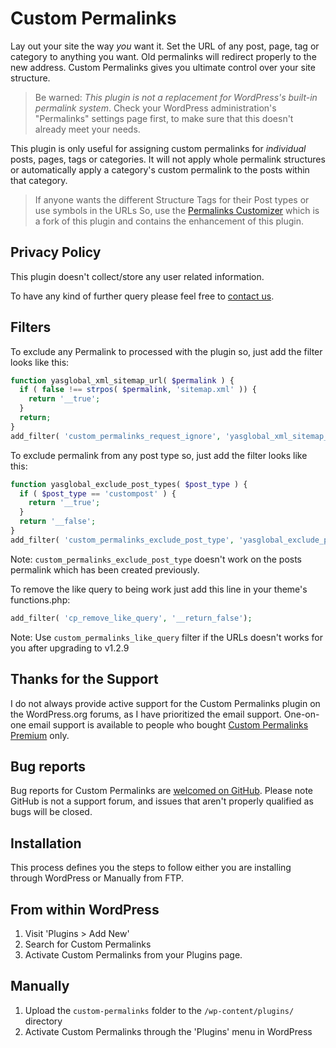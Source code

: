 # Custom Permalinks

Lay out your site the way *you* want it. Set the URL of any post, page, tag or category to anything you want. Old permalinks will redirect properly to the new address.  Custom Permalinks gives you ultimate control over your site structure.

> Be warned: *This plugin is not a replacement for WordPress's built-in permalink system*. Check your WordPress administration's "Permalinks" settings page first, to make sure that this doesn't already meet your needs.

This plugin is only useful for assigning custom permalinks for *individual* posts, pages, tags or categories. It will not apply whole permalink structures or automatically apply a category's custom permalink to the posts within that category.

> If anyone wants the different Structure Tags for their Post types or use symbols in the URLs So, use the [Permalinks Customizer](https://wordpress.org/plugins/permalinks-customizer/) which is a fork of this plugin and contains the enhancement of this plugin.

## Privacy Policy

This plugin doesn't collect/store any user related information.

To have any kind of further query please feel free to [contact us](https://www.custompermalinks.com/contact-us/).

## Filters

To exclude any Permalink to processed with the plugin so, just add the filter looks like this:
```php
function yasglobal_xml_sitemap_url( $permalink ) {
  if ( false !== strpos( $permalink, 'sitemap.xml' )) {
    return '__true';
  }
  return;
}
add_filter( 'custom_permalinks_request_ignore', 'yasglobal_xml_sitemap_url' );
```

To exclude permalink from any post type so, just add the filter looks like this:
```php
function yasglobal_exclude_post_types( $post_type ) {
  if ( $post_type == 'custompost' ) {
    return '__true';
  }
  return '__false';
}
add_filter( 'custom_permalinks_exclude_post_type', 'yasglobal_exclude_post_types');
```
Note: `custom_permalinks_exclude_post_type` doesn't work on the posts permalink which has been created previously.

To remove the like query to being work just add this line in your theme's functions.php:
```php
add_filter( 'cp_remove_like_query', '__return_false');
```
Note: Use `custom_permalinks_like_query` filter if the URLs doesn't works for you after upgrading to v1.2.9

## Thanks for the Support

I do not always provide active support for the Custom Permalinks plugin on the WordPress.org forums, as I have prioritized the email support. One-on-one email support is available to people who bought [Custom Permalinks Premium](https://www.custompermalinks.com/#pricing-section) only.

## Bug reports

Bug reports for Custom Permalinks are [welcomed on GitHub](https://github.com/yasglobal/custom-permalinks). Please note GitHub is not a support forum, and issues that aren't properly qualified as bugs will be closed.

## Installation

This process defines you the steps to follow either you are installing through WordPress or Manually from FTP.

## From within WordPress

1. Visit 'Plugins > Add New'
2. Search for Custom Permalinks
3. Activate Custom Permalinks from your Plugins page.

## Manually

1. Upload the `custom-permalinks` folder to the `/wp-content/plugins/` directory
2. Activate Custom Permalinks through the 'Plugins' menu in WordPress
